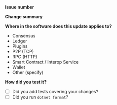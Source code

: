 **Issue number**

**Change summary**

**Where in the software does this update applies to?**
- Consensus
- Ledger
- Plugins
- P2P (TCP)
- RPC (HTTP)
- Smart Contract / Interop Service
- Wallet
- Other (specify)

**How did you test it?**

- [ ] Did you add tests covering your changes?
- [ ] Did you run `dotnet format`?
